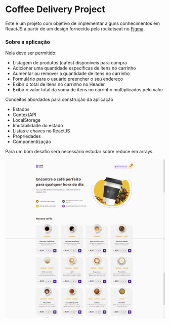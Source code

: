 # Coffee Delivery Project

Este é um projeto com objetivo de implementar alguns conhecimentos em ReactJS a partir de um design fornecido pela rocketseat no [Figma](https://www.figma.com/file/gWUwP41Xo4vU6GpzuwHeS7/Coffee-Delivery-•-Desafio-React-(Copy)?type=design&node-id=2-12&mode=design&t=hnm2ByTy3anIsAWZ-0).

### Sobre a aplicação
Nela deve ser permitido: 

- Listagem de produtos (cafés) disponíveis para compra
- Adicionar uma quantidade específicas de itens no carrinho
- Aumentar ou remover a quantidade de itens no carrinho
- Formulário para o usuário preencher o seu endereço
- Exibir o total de itens no carrinho no Header
- Exibir o valor total da soma de itens no carrinho multiplicados pelo valor

Conceitos abordados para construção da aplicação

- Estados
- ContextAPI
- LocalStorage
- Imutabilidade do estado
- Listas e chaves no ReactJS
- Propriedades
- Componentização

Para um bom desafio será necessário estudar sobre reduce em arrays.

![](public/coffeeDeliveryInfo.png "Screen")
![](public/coffeeDeliveryCoffees.png "Screen2")